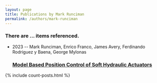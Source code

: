 ```yaml
---
layout: page
title: Publications by Mark Runciman
permalink: /authors/mark-runciman
---
```


<h3 id="number-posts">There are ... items referenced.</h3>
<ul class="post-list">
<li><span class='post-meta'>2023 -- Mark Runciman, Enrico Franco, James Avery, Ferdinando Rodriguez y Baena, George Mylonas</span><h3><a class='post-link' href="{{ site.baseurl }}/model-based-position-control-of-soft-hydraulic-actuators">Model Based Position Control of Soft Hydraulic Actuators</a></h3></li>

</ul>
{% include count-posts.html %}
